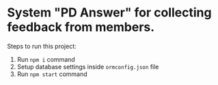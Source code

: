 # System "PD Answer" for collecting feedback from members.

Steps to run this project:

1. Run `npm i` command
2. Setup database settings inside `ormconfig.json` file
3. Run `npm start` command
